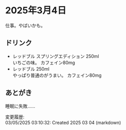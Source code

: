 # 2025年3月4日

仕事。やばいかも。

## ドリンク

- レッドブル スプリングエディション 250ml  
いちごの味。
カフェイン80mg
- レッドブル 250ml  
やっぱり普通のがうまい。
カフェイン80mg

## あとがき

睡眠に失敗……

変更履歴:  
03/05/2025 03:10:32: Created 2025 03 04 (markdown)  
